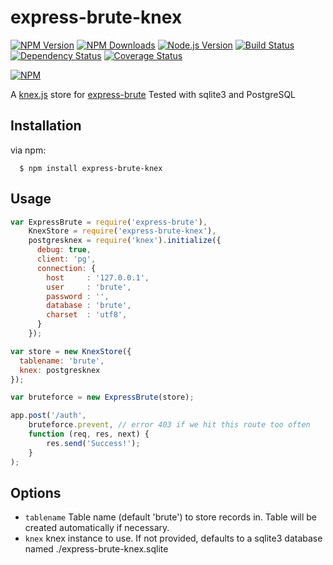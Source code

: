 express-brute-knex
===================


[![NPM Version][npm-version-image]][npm-url]
[![NPM Downloads][npm-downloads-image]][npm-url]
[![Node.js Version][node-image]][node-url]
[![Build Status][travis-image]][travis-url]
[![Dependency Status][dependencies-image]][dependencies-url]
[![Coverage Status][coveralls-image]][coveralls-url]

[![NPM][npm-image]][npm-url]

A [knex.js](http://knexjs.org/) store for [express-brute](https://github.com/AdamPflug/express-brute)
Tested with sqlite3 and PostgreSQL

Installation
------------
  via npm:

      $ npm install express-brute-knex

Usage
-----
``` js
var ExpressBrute = require('express-brute'),
    KnexStore = require('express-brute-knex'),
    postgresknex = require('knex').initialize({
      debug: true,
      client: 'pg',
      connection: {
        host     : '127.0.0.1',
        user     : 'brute',
        password : '',
        database : 'brute',
        charset  : 'utf8',
      }
    });

var store = new KnexStore({
  tablename: 'brute',
  knex: postgresknex
});

var bruteforce = new ExpressBrute(store);

app.post('/auth',
	bruteforce.prevent, // error 403 if we hit this route too often
	function (req, res, next) {
		res.send('Success!');
	}
);
```

Options
-------
- `tablename`         Table name (default 'brute') to store records in. Table will be created automatically if necessary.
- `knex`              knex instance to use. If not provided, defaults to a sqlite3 database named ./express-brute-knex.sqlite


[npm-version-image]: https://img.shields.io/npm/v/express-brute-knex.svg
[npm-downloads-image]: https://img.shields.io/npm/dm/express-brute-knex.svg
[npm-image]: https://nodei.co/npm/express-brute-knex.png?downloads=true&downloadRank=true&stars=true
[npm-url]: https://npmjs.org/package/express-brute-knex
[travis-image]: https://img.shields.io/travis/llambda/express-brute-knex/master.svg
[travis-url]: https://travis-ci.org/llambda/express-brute-knex
[dependencies-image]: https://david-dm.org/llambda/express-brute-knex.svg?style=flat
[dependencies-url]: https://david-dm.org/llambda/express-brute-knex
[coveralls-image]: https://img.shields.io/coveralls/llambda/express-brute-knex/master.svg
[coveralls-url]: https://coveralls.io/r/llambda/express-brute-knex?branch=master
[node-image]: https://img.shields.io/node/v/express-brute-knex.svg
[node-url]: http://nodejs.org/download/
[gitter-join-chat-image]: https://badges.gitter.im/Join%20Chat.svg
[gitter-channel-url]: https://gitter.im/llambda/express-brute-knex
[express-session-url]: https://github.com/expressjs/session
[io-url]: https://iojs.org

